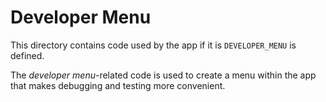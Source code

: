 #  Developer Menu

This directory contains code used by the app if it is `DEVELOPER_MENU` is defined.

The *developer menu*-related code is used to create a menu within the app that makes debugging and testing more convenient.
